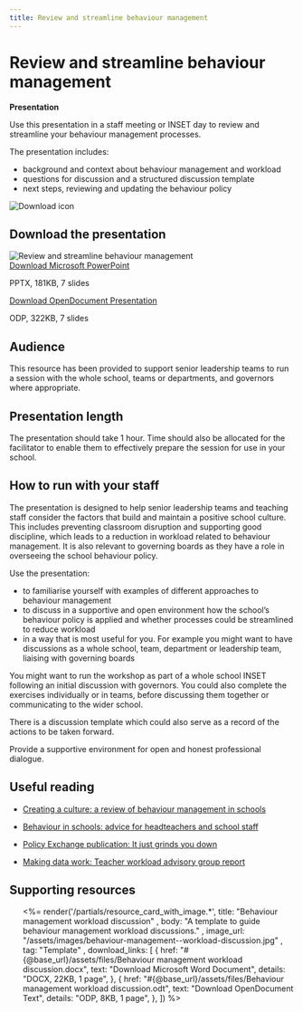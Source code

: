 ```yaml
---
title: Review and streamline behaviour management
---
```


# Review and streamline behaviour management

<strong class="govuk-tag">Presentation</strong>

Use this presentation in a staff meeting or INSET day to review and streamline
your behaviour management processes.

The presentation includes:

- background and context about behaviour management and workload
- questions for discussion and a structured discussion template
- next steps, reviewing and updating the behaviour policy

<div class="info-box">
  <div class="info-box__corner">
    <img src="/assets/images/download-icon.svg" alt="Download icon">
  </div>
  <h2 class="govuk-heading-m">
    Download the presentation
  </h2>
  <div class="govuk-grid-row info-box__download-content">
    <div class="govuk-grid-column-one-half">
      <img src="/assets/images/behaviour-management--review-and-streamline-behaviour-management.jpg" alt="Review and streamline behaviour management" class="dfe-file-preview-image">
    </div>
    <div class="govuk-grid-column-one-half">
      <a class="govuk-body" href="<%= @base_url %>/assets/files/Review and streamline behaviour management.pptx">
        Download Microsoft PowerPoint
      </a>
      <p>
        PPTX, 181KB, 7 slides
      </p>
      <a class="govuk-body" href="<%= @base_url %>/assets/files/Review and streamline behaviour management.odp">
        Download OpenDocument Presentation
      </a>
      <p>
        ODP, 322KB, 7 slides
      </p>
    </div>
  </div>
</div>

## Audience

This resource has been provided to support senior leadership teams to run a
session with the whole school, teams or departments, and governors where
appropriate.

## Presentation length

The presentation should take 1 hour. Time should also be allocated for the facilitator to enable
them to effectively prepare the session for use in your school.

## How to run with your staff

The presentation is designed to help senior leadership teams and teaching staff
consider the factors that build and maintain a positive school culture. This
includes preventing classroom disruption and supporting good discipline, which
leads to a reduction in workload related to behaviour management. It is also
relevant to governing boards as they have a role in overseeing the school
behaviour policy.

Use the presentation:

- to familiarise yourself with examples of different approaches to behaviour
  management
- to discuss in a supportive and open environment how the school’s behaviour
  policy is applied and whether processes could be streamlined to
  reduce workload
- in a way that is most useful for you. For example you might want to have
  discussions as a whole school, team, department or leadership team, liaising
  with governing boards

You might want to run the workshop as part of a whole school INSET following an
initial discussion with governors. You could also complete the exercises
individually or in teams, before discussing them together or communicating to
the wider school.

There is a discussion template which could also serve as a record of the actions
to be taken forward.

Provide a supportive environment for open and honest professional dialogue.

## Useful reading

- [Creating a culture: a review of behaviour management in schools](https://www.gov.uk/government/publications/behaviour-in-schools)

- [Behaviour in schools: advice for headteachers and school staff](https://www.gov.uk/government/publications/behaviour-in-schools%2D%2D2)

- [Policy Exchange publication: It just grinds you down](https://policyexchange.org.uk/publication/it-just-grinds-you-down)

- [Making data work: Teacher workload advisory group report](https://www.gov.uk/government/publications/teacher-workload-advisory-group-report-and-government-response)

<h2 class="govuk-heading-m govuk-!-margin-top-7 govuk-!-margin-bottom-7">
  Supporting resources
</h2>

<ul class="resource-card-group">
  <%= render('/partials/resource_card_with_image.*', title: "Behaviour management workload discussion" ,
    body: "A template to guide behaviour management workload discussions." ,
    image_url: "/assets/images/behaviour-management--workload-discussion.jpg" ,
    tag: "Template" , download_links: [
      {
        href: "#{@base_url}/assets/files/Behaviour management workload discussion.docx",
        text: "Download Microsoft Word Document",
        details: "DOCX, 22KB, 1 page",
      },
      {
        href: "#{@base_url}/assets/files/Behaviour management workload discussion.odt",
        text: "Download OpenDocument Text",
        details: "ODP, 8KB, 1 page",
      },
    ]) %>
</ul>
